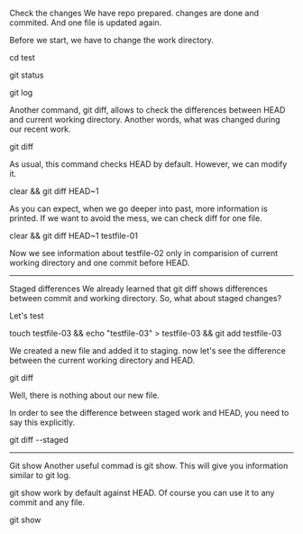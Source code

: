 Check the changes
We have repo prepared. changes are done and commited. And one file is updated again.

Before we start, we have to change the work directory.

cd test

git status

git log

Another command, git diff, allows to check the differences between HEAD and current working directory. Another words, what was changed during our recent work.

git diff

As usual, this command checks HEAD by default. However, we can modify it.

clear && git diff HEAD~1

As you can expect, when we go deeper into past, more information is printed. If we want to avoid the mess, we can check diff for one file.

clear && git diff HEAD~1 testfile-01

Now we see information about testfile-02 only in comparision of current working directory and one commit before HEAD.

---------------------------------------------------------------

Staged differences
We already learned that git diff shows differences between commit and working directory. So, what about staged changes?

Let's test

touch testfile-03 && echo "testfile-03" > testfile-03 && git add testfile-03

We created a new file and added it to staging. now let's see the difference between the current working directory and HEAD.

git diff

Well, there is nothing about our new file.

In order to see the difference between staged work and HEAD, you need to say this explicitly.

git diff --staged

------------------------------------------------------------------

Git show
Another useful commad is git show. This will give you information similar to git log.

git show work by default against HEAD. Of course you can use it to any commit and any file.

git show

